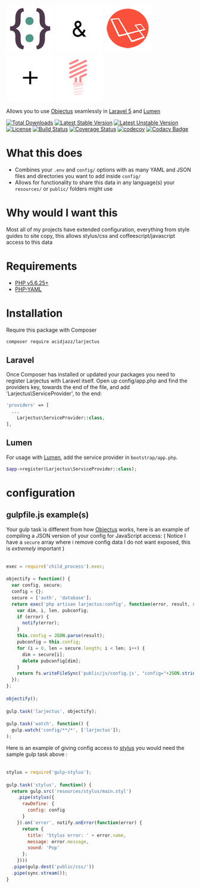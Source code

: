 [![](media/objectus128.png)](http://github.com/acidjazz/objectus)
![](media/and128.png)
[![](media/laravel128.png)](http://laravel.com)
![](media/plus128.png)
[![](media/lumen128.png)](http://lumen.laravel.com)

Allows you to use [Objectus](http://github.com/acidjazz/objectus) seamlessly in [Laravel 5](http://laravel.com) and [Lumen](http://lumen.laravel.com)

[![Total Downloads](https://poser.pugx.org/acidjazz/larjectus/downloads)](https://packagist.org/packages/acidjazz/larjectus)
[![Latest Stable Version](https://poser.pugx.org/acidjazz/larjectus/v/stable)](https://packagist.org/packages/acidjazz/larjectus)
[![Latest Unstable Version](https://poser.pugx.org/acidjazz/larjectus/v/unstable)](https://packagist.org/packages/acidjazz/larjectus)
[![License](https://poser.pugx.org/acidjazz/larjectus/license)](https://packagist.org/packages/acidjazz/larjectus)
[![Build Status](http://img.shields.io/travis/acidjazz/larjectus.svg)](https://travis-ci.org/acidjazz/larjectus)
[![Coverage Status](https://coveralls.io/repos/github/acidjazz/larjectus/badge.svg?branch=master)](https://coveralls.io/github/acidjazz/larjectus?branch=master)
[![codecov](https://codecov.io/gh/acidjazz/larjectus/branch/master/graph/badge.svg)](https://codecov.io/gh/acidjazz/larjectus)
[![Codacy Badge](https://api.codacy.com/project/badge/Grade/e0078b53230747e88294f3054f2651d0)](https://www.codacy.com/app/acidjazz/larjectus?utm_source=github.com&amp;utm_medium=referral&amp;utm_content=acidjazz/larjectus&amp;utm_campaign=Badge_Grade)

# What this does
* Combines your `.env` and `config/` options with as many YAML and JSON files and directories you want to add inside `config/`
* Allows for functionality to share this data in any language(s) your `resources/` or `public/` folders might use 

# Why would I want this
Most all of my projects have extended configuration, everything from style guides to site copy, this allows stylus/css and coffeescript/javascript access to this data

# Requirements

* [PHP v5.6.25+](https://www.php.net/)
* [PHP-YAML](http://php.net/manual/en/book.yaml.php)

# Installation

Require this package with Composer

```bash
composer require acidjazz/larjectus
```

## Laravel

Once Composer has installed or updated your packages you need to register Larjectus with Laravel itself. Open up config/app.php and find the providers key, towards the end of the file, and add 'Larjectus\ServiceProvider', to the end:

```php
'providers' => [
  ...
    Larjectus\ServiceProvider::class,
],
```

## Lumen

For usage with [Lumen](http://lumen.laravel.com), add the service provider in `bootstrap/app.php`. 

```php
$app->register(Larjectus\ServiceProvider::class);
```

# configuration

## gulpfile.js example(s)

Your gulp task is different from how [Objectus](https://github.com/acidjazz/objectus) works, here is an example of compiling a JSON version of your config for JavaScript access:
( Notice I have a `secure` array where i remove config data I do not want exposed, this is *extremely* important )

```javascript

exec = require('child_process').exec;

objectify = function() {
  var config, secure;
  config = {};
  secure = ['auth', 'database'];
  return exec('php artisan larjectus:config', function(error, result, stderr) {
    var dim, i, len, pubconfig;
    if (error) {
      notify(error);
    }
    this.config = JSON.parse(result);
    pubconfig = this.config;
    for (i = 0, len = secure.length; i < len; i++) {
      dim = secure[i];
      delete pubconfig[dim];
    }
    return fs.writeFileSync('public/js/config.js', "config="+JSON.stringify(pubconfig)+";", 'utf8');
  });
};

objectify();

gulp.task('larjectus', objectify);

gulp.task('watch', function() {
  gulp.watch('config/**/*', ['larjectus']);
);
```

Here is an example of giving config access to [stylus](http://stylus-lang.com/) you would need the sample gulp task above :

```javascript

stylus = require('gulp-stylus');

gulp.task('stylus', function() {
  return gulp.src('resources/stylus/main.styl')
    .pipe(stylus({
      rawDefine: {
        config: config
      }
    }).on('error', notify.onError(function(error) {
      return {
        title: 'Stylus error: ' + error.name,
        message: error.message,
        sound: 'Pop'
      };
    })))
  .pipe(gulp.dest('public/css/'))
  .pipe(sync.stream());
}
```

